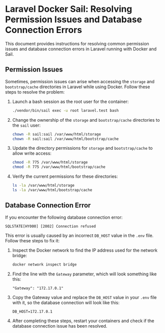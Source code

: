 # Laravel Docker Sail: Resolving Permission Issues and Database Connection Errors

This document provides instructions for resolving common permission issues and database connection errors in Laravel running with Docker and Sail.

## Permission Issues

Sometimes, permission issues can arise when accessing the `storage` and `bootstrap/cache` directories in Laravel while using Docker. Follow these steps to resolve the problem:

1. Launch a bash session as the root user for the container:

    ```bash
    ./vendor/bin/sail exec -u root laravel.test bash
    ```

2. Change the ownership of the `storage` and `bootstrap/cache` directories to the `sail` user:

    ```bash
    chown -R sail:sail /var/www/html/storage
    chown -R sail:sail /var/www/html/bootstrap/cache
    ```

3. Update the directory permissions for `storage` and `bootstrap/cache` to allow write access:

    ```bash
    chmod -R 775 /var/www/html/storage
    chmod -R 775 /var/www/html/bootstrap/cache
    ```

4. Verify the current permissions for these directories:

    ```bash
    ls -la /var/www/html/storage
    ls -la /var/www/html/bootstrap/cache
    ```

## Database Connection Error

If you encounter the following database connection error:
```
SQLSTATE[HY000] [2002] Connection refused
```

This error is usually caused by an incorrect `DB_HOST` value in the `.env` file. Follow these steps to fix it:

1. Inspect the Docker network to find the IP address used for the network bridge:

    ```bash
    docker network inspect bridge
    ```

2. Find the line with the `Gateway` parameter, which will look something like this:

    ```
    "Gateway": "172.17.0.1"
    ```

3. Copy the Gateway value and replace the `DB_HOST` value in your `.env` file with it, so the database connection will look like this:
    
    ```env
    DB_HOST=172.17.0.1
    ```

4. After completing these steps, restart your containers and check if the database connection issue has been resolved.
